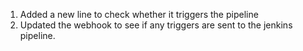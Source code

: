 1. Added a new line to check whether it triggers the pipeline
2. Updated the webhook to see if any triggers are sent to the jenkins pipeline.